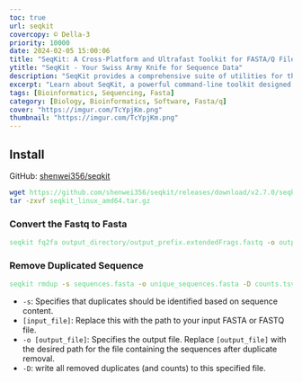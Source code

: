 ```yaml
---
toc: true
url: seqkit
covercopy: © Della-3
priority: 10000
date: 2024-02-05 15:00:06
title: "SeqKit: A Cross-Platform and Ultrafast Toolkit for FASTA/Q File Manipulation"
ytitle: "SeqKit - Your Swiss Army Knife for Sequence Data"
description: "SeqKit provides a comprehensive suite of utilities for the efficient and high-throughput processing of FASTA/Q files. This toolkit allows for format conversion, subsequence extraction, quality control, and much more."
excerpt: "Learn about SeqKit, a powerful command-line toolkit designed for handling high-throughput sequencing data with ease and efficiency."
tags: [Bioinformatics, Sequencing, Fasta]
category: [Biology, Bioinformatics, Software, Fasta/q]
cover: "https://imgur.com/TcYpjKm.png"
thumbnail: "https://imgur.com/TcYpjKm.png"
---
```


## Install

GitHub: [shenwei356/seqkit](https://github.com/shenwei356/seqkit)

```bash
wget https://github.com/shenwei356/seqkit/releases/download/v2.7.0/seqkit_linux_amd64.tar.gz
tar -zxvf seqkit_linux_amd64.tar.gz
```

### Convert the Fastq to Fasta

```bash
seqkit fq2fa output_directory/output_prefix.extendedFrags.fastq -o output_directory/output_prefix.merged.fasta
```

### Remove Duplicated Sequence

```bash
seqkit rmdup -s sequences.fasta -o unique_sequences.fasta -D counts.tsv
```

*   `-s`: Specifies that duplicates should be identified based on sequence content.
*   `[input_file]`: Replace this with the path to your input FASTA or FASTQ file.
*   `-o [output_file]`: Specifies the output file. Replace `[output_file]` with the desired path for the file containing the sequences after duplicate removal.
*   `-D`: write all removed duplicates (and counts) to this specified file.




<style>
pre {
  background-color:#38393d;
  color: #5fd381;
}
</style>
